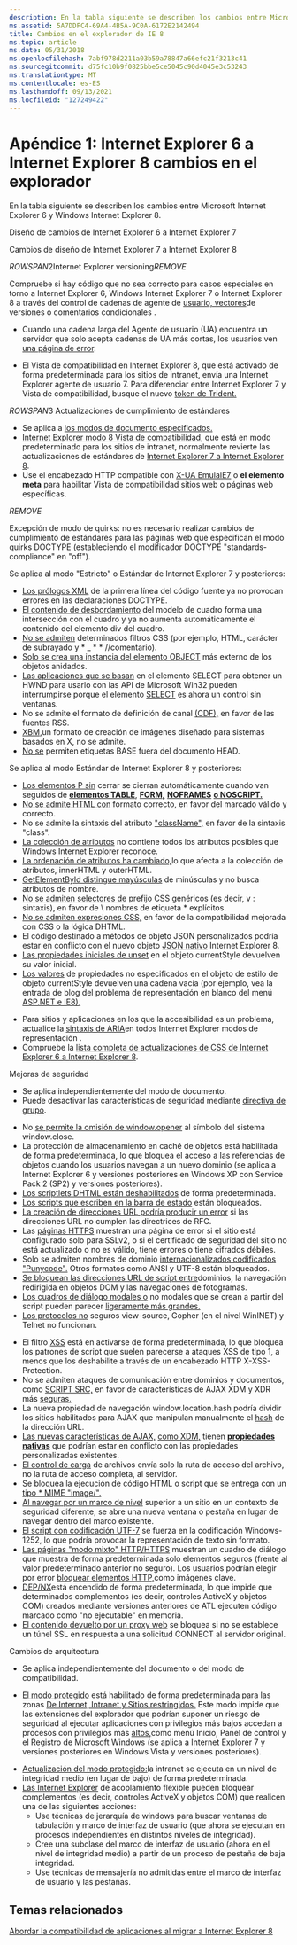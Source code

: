 ```yaml
---
description: En la tabla siguiente se describen los cambios entre Microsoft Internet Explorer 6 y Windows Internet Explorer 8.
ms.assetid: 5A7DDFC4-69A4-4B5A-9C0A-6172E2142494
title: Cambios en el explorador de IE 8
ms.topic: article
ms.date: 05/31/2018
ms.openlocfilehash: 7abf978d2211a03b59a78847a66efc21f3213c41
ms.sourcegitcommit: d75fc10b9f0825bbe5ce5045c90d4045e3c53243
ms.translationtype: MT
ms.contentlocale: es-ES
ms.lasthandoff: 09/13/2021
ms.locfileid: "127249422"
---
```

# <a name="appendix-1-internet-explorer-6-to-internet-explorer-8-browser-changes"></a>Apéndice 1: Internet Explorer 6 a Internet Explorer 8 cambios en el explorador

En la tabla siguiente se describen los cambios entre Microsoft Internet Explorer 6 y Windows Internet Explorer 8.



Diseño de cambios de Internet Explorer 6 a Internet Explorer 7

Cambios de diseño de Internet Explorer 7 a Internet Explorer 8

${ROWSPAN2}$Internet Explorer versioning${REMOVE}$  

Compruebe si hay código que no sea correcto para casos especiales en torno a Internet Explorer 6, Windows Internet Explorer 7 o Internet Explorer 8 a través del control de cadenas de agente de [usuario, vectores](/previous-versions/windows/internet-explorer/ie-developer/compatibility/ms537503(v=vs.85))de versiones o comentarios condicionales .

-   Cuando una cadena larga del Agente de usuario (UA) encuentra un servidor que solo acepta cadenas de UA más cortas, los usuarios ven [una página de error](https://www.enhanceie.com/ua.aspx).

<!-- -->

-   El Vista de compatibilidad en Internet Explorer 8, que está activado de forma predeterminada para los sitios de intranet, envía una Internet Explorer agente de usuario 7. Para diferenciar entre Internet Explorer 7 y Vista de compatibilidad, busque el nuevo [token de Trident.](/archive/blogs/ie/)

${ROWSPAN3}$ Actualizaciones de cumplimiento de estándares

-   Se aplica a [los modos de documento especificados.](/previous-versions/windows/internet-explorer/ie-developer/compatibility/cc288325(v=vs.85))
-   [Internet Explorer modo 8 Vista de compatibilidad](/archive/blogs/ie/), que está en modo predeterminado para los sitios de intranet, normalmente revierte las actualizaciones de estándares de [Internet Explorer 7 a Internet Explorer 8](/archive/blogs/ie/site-compatibility-and-ie8).
-   Use el encabezado HTTP compatible con [X-UA EmulaIE7](https://msdn.microsoft.com/library/Cc843977(v=VS.85).aspx) o **el elemento meta** para habilitar Vista de compatibilidad sitios web o páginas web específicas.

${REMOVE}$  

Excepción de modo de quirks: no es necesario realizar cambios de cumplimiento de estándares para las páginas web que especifican el modo quirks DOCTYPE (estableciendo el modificador DOCTYPE "standards-compliance" en "off").

Se aplica al modo "Estricto" o Estándar de Internet Explorer 7 y posteriores:

-   [Los prólogos XML](/previous-versions/windows/internet-explorer/ie-developer/) de la primera línea del código fuente ya no provocan errores en las declaraciones DOCTYPE.
-   [El contenido de desbordamiento](/previous-versions/windows/internet-explorer/ie-developer/) del modelo de cuadro forma una intersección con el cuadro y ya no aumenta automáticamente el contenido del elemento div del cuadro.
-   [No se admiten](/previous-versions/windows/internet-explorer/ie-developer/) determinados filtros CSS (por ejemplo, HTML, carácter de subrayado y \* \_ \* \* //comentario).
-   [Solo se crea una instancia del elemento OBJECT](/previous-versions/windows/internet-explorer/ie-developer/) más externo de los objetos anidados.
-   [Las aplicaciones que se basan](/previous-versions/windows/internet-explorer/ie-developer/) en el elemento SELECT para obtener un HWND para usarlo con las API de Microsoft Win32 pueden interrumpirse porque el elemento [SELECT](/archive/blogs/ie/) es ahora un control sin ventanas.
-   No se admite el formato de definición de canal [(CDF),](/previous-versions/aa740486(v=msdn.10)) en favor de las fuentes RSS.
-   [XBM,](/previous-versions/aa740486(v=msdn.10))un formato de creación de imágenes diseñado para sistemas basados en X, no se admite.
-   [No se](/previous-versions/aa740486(v=msdn.10)) permiten etiquetas BASE fuera del documento HEAD.

Se aplica al modo Estándar de Internet Explorer 8 y posteriores:

-   [Los elementos P sin](https://msdn.microsoft.com/library/Cc843977(v=VS.85).aspx) cerrar se cierran automáticamente cuando van seguidos de [**elementos TABLE**](https://msdn.microsoft.com/library/ms535901(v=VS.85).aspx), [**FORM,**](https://msdn.microsoft.com/library/ms535249(v=VS.85).aspx) [**NOFRAMES**](https://msdn.microsoft.com/library/ms535857(v=VS.85).aspx) [**o NOSCRIPT.**](https://msdn.microsoft.com/library/ms535858(v=VS.85).aspx)
-   [No se admite HTML con](/archive/blogs/ie/site-compatibility-and-ie8) formato correcto, en favor del marcado válido y correcto.
-   No se admite la sintaxis del atributo ["className",](/archive/blogs/ie/site-compatibility-and-ie8) en favor de la sintaxis "class".
-   [La colección de atributos](/archive/blogs/ie/site-compatibility-and-ie8) no contiene todos los atributos posibles que Windows Internet Explorer reconoce.
-   [La ordenación de atributos ha cambiado,](/archive/blogs/ie/site-compatibility-and-ie8)lo que afecta a la colección de atributos, innerHTML y outerHTML.
-   [GetElementById distingue mayúsculas](/archive/blogs/ie/site-compatibility-and-ie8) de minúsculas y no busca atributos de nombre.
-   [No se admiten selectores de](/archive/blogs/ie/site-compatibility-and-ie8) prefijo CSS genéricos (es decir, v : sintaxis), en favor de \\ nombres de etiqueta \* explícitos.
-   [No se admiten expresiones CSS,](/archive/blogs/ie/site-compatibility-and-ie8) en favor de la compatibilidad mejorada con CSS o la lógica DHTML.
-   El código destinado a métodos de objeto JSON personalizados podría estar en conflicto con el nuevo objeto [JSON nativo](/archive/blogs/ie/site-compatibility-and-ie8) Internet Explorer 8.
-   [Las propiedades iniciales de unset](/archive/blogs/ie/site-compatibility-and-ie8) en el objeto currentStyle devuelven su valor inicial.
-   [Los valores](/archive/blogs/ie/site-compatibility-and-ie8) de propiedades no especificados en el objeto de estilo de objeto currentStyle devuelven una cadena vacía (por ejemplo, vea la entrada de blog del problema de representación en blanco del menú [ASP.NET e IE8).](/archive/blogs/giorgio/)

<!-- -->

-   Para sitios y aplicaciones en los que la accesibilidad es un problema, actualice la [sintaxis de ARIA](/archive/blogs/ie/)en todos Internet Explorer modos de representación .
-   Compruebe la [lista completa de actualizaciones de CSS de Internet Explorer 6 a Internet Explorer 8](https://msdn.microsoft.com/library/Cc843977(v=VS.85).aspx).

Mejoras de seguridad

-   Se aplica independientemente del modo de documento.
-   Puede desactivar las características de seguridad mediante [directiva de grupo](https://www.microsoft.com/p/group-policy/9wzdncrfjtm4?activetab=pivot:overviewtab).

<!-- -->

-   No [se permite la omisión de window.opener](/previous-versions/aa740486(v=msdn.10)) al símbolo del sistema window.close.
-   [](/previous-versions/windows/internet-explorer/ie-developer/) La protección de almacenamiento en caché de objetos está habilitada de forma predeterminada, lo que bloquea el acceso a las referencias de objetos cuando los usuarios navegan a un nuevo dominio (se aplica a Internet Explorer 6 y versiones posteriores en Windows XP con Service Pack 2 (SP2) y versiones posteriores).
-   [Los scriptlets DHTML están deshabilitados](/previous-versions/windows/internet-explorer/ie-developer/) de forma predeterminada.
-   [Los scripts que escriben en la barra de estado](/previous-versions/windows/internet-explorer/ie-developer/) están bloqueados.
-   [La creación de direcciones URL podría producir un error](/previous-versions/windows/internet-explorer/ie-developer/) si las direcciones URL no cumplen las directrices de RFC.
-   Las [páginas HTTPS](/previous-versions/windows/internet-explorer/ie-developer/) muestran una página de error si el sitio está configurado solo para SSLv2, o si el certificado de seguridad del sitio no está actualizado o no es válido, tiene errores o tiene cifrados débiles.
-   Solo se admiten nombres de dominio [internacionalizados codificados "Punycode".](/previous-versions/windows/internet-explorer/ie-developer/) Otros formatos como ANSI y UTF-8 están bloqueados.
-   [Se bloquean las direcciones URL de script entre](/previous-versions/windows/internet-explorer/ie-developer/)dominios, la navegación redirigida en objetos DOM y las navegaciones de fotogramas.
-   [Los cuadros de diálogo modales o](/previous-versions/aa740486(v=msdn.10)) no modales que se crean a partir del script pueden parecer [ligeramente más grandes.](/archive/blogs/ie/)
-   [Los protocolos no](/previous-versions/aa740486(v=msdn.10)) seguros view-source, Gopher (en el nivel WinINET) y Telnet no funcionan.

<!-- -->

-   El filtro [XSS](/archive/blogs/ie/) está en activarse de forma predeterminada, lo que bloquea los patrones de script que suelen parecerse a ataques XSS de tipo 1, a menos que los deshabilite a través de un encabezado HTTP X-XSS-Protection.
-   No se admiten ataques de comunicación entre dominios y documentos, como [SCRIPT SRC,](/archive/blogs/jscript/) en favor de características de AJAX XDM y XDR más [seguras.](/archive/blogs/ie/)
-   La nueva propiedad de navegación window.location.hash podría dividir los sitios habilitados para AJAX que manipulan manualmente el [hash](/previous-versions//cc891506(v=vs.85)) de la dirección URL.
-   [Las nuevas características de AJAX,](https://msdn.microsoft.com/library/Gg598940(v=VS.85).aspx) [como XDM,](/archive/blogs/ie/) tienen [**propiedades nativas**](/previous-versions/windows/internet-explorer/ie-developer/platform-apis/cc288548(v=vs.85)) que podrían estar en conflicto con las propiedades personalizadas existentes.
-   [El control de carga](/archive/blogs/ie/) de archivos envía solo la ruta de acceso del archivo, no la ruta de acceso completa, al servidor.
-   Se bloquea la ejecución de código HTML o script que se entrega con un [tipo \* MIME "image/".](/archive/blogs/ie/)
-   [Al navegar por un marco de nivel](/previous-versions/windows/internet-explorer/ie-developer/compatibility/dd565638(v=vs.85)) superior a un sitio en un contexto de seguridad diferente, se abre una nueva ventana o pestaña en lugar de navegar dentro del marco existente.
-   [El script con codificación UTF-7](/previous-versions/windows/internet-explorer/ie-developer/compatibility/dd565635(v=vs.85)) se fuerza en la codificación Windows-1252, lo que podría provocar la representación de texto sin formato.
-   [Las páginas "modo mixto" HTTP/HTTPS](/archive/blogs/askie/mixed-content-and-internet-explorer-8-0) muestran un cuadro de diálogo que muestra de forma predeterminada solo elementos seguros (frente al valor predeterminado anterior no seguro). Los usuarios podrían elegir por error [bloquear elementos HTTP,](/archive/blogs/askie/mixed-content-and-internet-explorer-8-0)como imágenes clave.
-   [DEP/NX](https://www.microsoft.com/windows/internet-explorer/readiness/developers-existing.aspx#depnx)está encendido de forma predeterminada, lo que impide que determinados complementos (es decir, controles ActiveX y objetos COM) creados mediante versiones anteriores de ATL ejecuten código marcado como "no ejecutable" en memoria.
-   [El contenido devuelto por un proxy web](/previous-versions/windows/internet-explorer/ie-developer/compatibility/dd565641(v=vs.85)) se bloquea si no se establece un túnel SSL en respuesta a una solicitud CONNECT al servidor original.

Cambios de arquitectura

-   Se aplica independientemente del documento o del modo de compatibilidad.

<!-- -->

-   [El modo protegido](/previous-versions/windows/internet-explorer/ie-developer/) está habilitado de forma predeterminada para las zonas [De Internet, Intranet y Sitios restringidos.](/previous-versions/windows/internet-explorer/ie-developer/platform-apis/ms537187(v=vs.85)) Este [](/previous-versions/windows/internet-explorer/ie-developer/compatibility/dd565645(v=vs.85)) modo impide que las extensiones del explorador que podrían suponer un riesgo de seguridad al ejecutar aplicaciones con privilegios más bajos accedan a procesos con privilegios más [altos,](/previous-versions/windows/internet-explorer/ie-developer/compatibility/dd565646(v=vs.85))como menú Inicio, Panel de control y el Registro de Microsoft Windows (se aplica a Internet Explorer 7 y versiones posteriores en Windows Vista y versiones posteriores).

<!-- -->

-   [Actualización del modo protegido:](/previous-versions/windows/internet-explorer/ie-developer/compatibility/dd565648(v=vs.85))la intranet se ejecuta en un nivel de integridad medio (en lugar de bajo) de forma predeterminada.
-   [Las Internet Explorer](https://www.microsoft.com/windows/internet-explorer/readiness/developers-existing.aspx#lcie) de acoplamiento flexible pueden bloquear complementos (es decir, controles ActiveX y objetos COM) que realicen una de las siguientes acciones:
    -   Use técnicas de jerarquía de windows para buscar ventanas de tabulación y marco de interfaz de usuario (que ahora se ejecutan en procesos independientes en distintos niveles de integridad).
    -   Cree una subclase del marco de interfaz de usuario (ahora en el nivel de integridad medio) a partir de un proceso de pestaña de baja integridad.
    -   Use técnicas de mensajería no admitidas entre el marco de interfaz de usuario y las pestañas.



 

## <a name="related-topics"></a>Temas relacionados

<dl> <dt>

[Abordar la compatibilidad de aplicaciones al migrar a Internet Explorer 8](addressing-application-compatibility-when-migrating-to-internet-explorer-8.md)
</dt> </dl>

 

 
